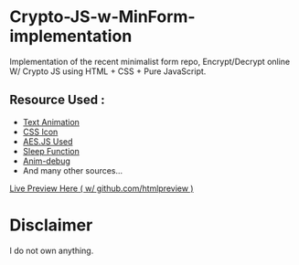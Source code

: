 # Crypto-JS-w-MinForm-implementation
Implementation of the recent minimalist form repo, Encrypt/Decrypt online W/ Crypto JS using HTML + CSS + Pure JavaScript.

## Resource Used :
*   [Text Animation](https://www.youtube.com/watch?v=gR0-eb5ncEU&t=11s)
*   [CSS Icon](https://github.com/astrit/css.gg)
*   [AES.JS Used](https://cdnjs.cloudflare.com/ajax/libs/crypto-js/3.1.2/rollups/aes.js)
*   [Sleep Function](https://www.javatpoint.com/javascript-sleep#:~:text=The%20programming%20languages%20such%20as%20PHP%20and%20C,languages%2C%20JavaScript%20doesn%27t%20have%20any%20sleep%20%28%29%20function.)
*   [Anim-debug](https://htmlpreview.github.io/?https://github.com/jxxvxs/AES-crypt-w-MinForm-implementation/blob/main/anim_debug/text-anim.html)
*   And many other sources...

[Live Preview Here ( w/ github.com/htmlpreview )](https://htmlpreview.github.io/?https://github.com/jxxvxs/Crypto-JS-w-MinForm-implementation/blob/main/index.html)

# Disclaimer
I do not own anything.
